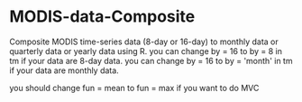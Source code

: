 # MODIS-data-Composite
Composite MODIS time-series data (8-day or 16-day) to monthly data or quarterly data or yearly data using R.
you can change by = 16 to by = 8 in tm if your data are 8-day data.
you can change by = 16 to by = 'month' in tm if your data are monthly data.

you should change fun = mean to fun = max if you want to do MVC
